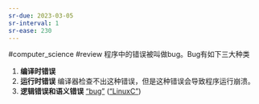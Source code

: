 ```yaml
---
sr-due: 2023-03-05
sr-interval: 1
sr-ease: 230
---
```


#computer_science #review 
程序中的错误被叫做bug。Bug有如下三大种类
1. **编译时错误**
2. **运行时错误** 
编译器检查不出这种错误，但是这种错误会导致程序运行崩溃。 
3. **逻辑错误和语义错误**
<span class="highlight" data-annotation="%7B%22attachmentURI%22%3A%22http%3A%2F%2Fzotero.org%2Fusers%2F9667514%2Fitems%2F4IHU78F5%22%2C%22pageLabel%22%3A%2227%22%2C%22position%22%3A%7B%22pageIndex%22%3A26%2C%22rects%22%3A%5B%5B274%2C644.85%2C451.756%2C659.61%5D%5D%7D%2C%22citationItem%22%3A%7B%22uris%22%3A%5B%22http%3A%2F%2Fzotero.org%2Fusers%2F9667514%2Fitems%2FI2QD5IEX%22%5D%2C%22locator%22%3A%2227%22%7D%7D" ztype="zhighlight"><a href="zotero://open-pdf/library/items/4IHU78F5?page=27">“bug”</a></span> <span class="citation" data-citation="%7B%22citationItems%22%3A%5B%7B%22uris%22%3A%5B%22http%3A%2F%2Fzotero.org%2Fusers%2F9667514%2Fitems%2FI2QD5IEX%22%5D%2C%22itemData%22%3A%7B%22id%22%3A%22http%3A%2F%2Fzotero.org%2Fusers%2F9667514%2Fitems%2FI2QD5IEX%22%2C%22type%22%3A%22book%22%2C%22title%22%3A%22LinuxC%22%7D%7D%5D%2C%22properties%22%3A%7B%7D%7D" ztype="zcitation">(<span class="citation-item"><a href="zotero://select/library/items/I2QD5IEX">“LinuxC”</a></span>)</span> <!--SR:!2023-03-14,6,230!2023-04-04,23,250!2023-03-25,12,230-->
